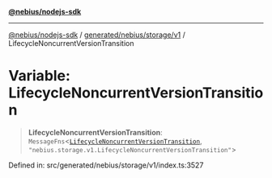 [**@nebius/nodejs-sdk**](../../../../../README.md)

***

[@nebius/nodejs-sdk](../../../../../README.md) / [generated/nebius/storage/v1](../README.md) / LifecycleNoncurrentVersionTransition

# Variable: LifecycleNoncurrentVersionTransition

> **LifecycleNoncurrentVersionTransition**: `MessageFns`\<[`LifecycleNoncurrentVersionTransition`](../interfaces/LifecycleNoncurrentVersionTransition.md), `"nebius.storage.v1.LifecycleNoncurrentVersionTransition"`\>

Defined in: src/generated/nebius/storage/v1/index.ts:3527
